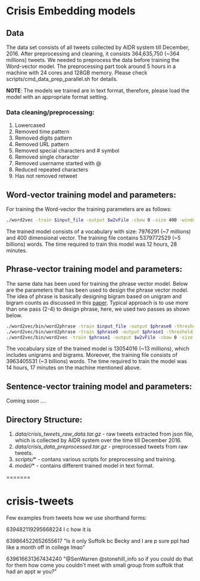 # Crisis Embedding models

## Data
The data set consists of all tweets collected by AIDR system till December, 2016. After preprocessing and cleaning, it consists 364,635,750 (~364 millions) tweets. We needed to preprocess the data before training the Word-vector model. The preprocessing part took around 5 hours in a machine with 24 cores and 128GB memory. Please check scripts/cmd_data_prep_parallel.sh for details.

**NOTE**: The models we trained are in text format, therefore, please load the model with an appropriate format setting.

### Data cleaning/preprocessing:
1. Lowercased
2. Removed time pattern
3. Removed digits pattern
4. Removed URL pattern    
5. Removed special characters and # symbol
6. Removed single character
7. Removed username started with @
8. Reduced repeated characters
9. Has not removed retweet


## Word-vector training model and parameters:
For training the Word-vector the training parameters are as follows:

```sh
./word2vec -train $input_file -output $w2vFile -cbow 0 -size 400 -window 5 -alpha 0.025 -negative 5 -hs 1 -sample 1e-4 -threads 24 -binary 0 -iter 15 -min-count 5 -save-vocab $vocabFile
```
The trained model consists of a vocabulary with size: 7976291 (~7 millions) and 400 dimensional vector. The training file contains 5379772529 (~5 billions) words.
The time required to train this model was 12 hours, 28 minutes.


## Phrase-vector training model and parameters:
The same data has been used for training the phrase vector model. Below are the parameters that has been used to design the phrase vector model. The idea of phrase is basically designing bigram based on unigram and bigram counts as discussed in this [paper](https://papers.nips.cc/paper/5021-distributed-representations-of-words-and-phrases-and-their-compositionality.pdf). Typical approach is to use more than one pass (2-4) to design phrase, here, we used two passes as shown below.  

```sh
./word2vec/bin/word2phrase -train $input_file -output $phrase0 -threshold 100 -debug 2
./word2vec/bin/word2phrase -train $phrase0 -output $phrase1 -threshold 50 -debug 2
./word2vec/bin/word2vec -train $phrase1 -output $w2vFile -cbow 0 -size 300 -window 5 -alpha 0.025 -negative 5 -hs 1 -sample 1e-4 -threads 40 -binary 0 -iter 15 -min-count 5 -save-vocab $vocabFile
```
The vocabulary size of the trained model is 13054016 (~13 millions), which includes unigrams and bigrams. Moreover, the training file consists of 3963405531 (~3 billions) words. The time required to train the model was 14 hours, 17 minutes on the machine mentioned above.

## Sentence-vector training model and parameters:
Coming soon ....



## Directory Structure:
1. *data/crisis_tweets_raw_data.tar.gz* - raw tweets extracted from json file, which is collected by AIDR system over the time till December 2016.
2. *data/crisis_data_preprocessed.tar.gz* - preprocessed tweets from raw tweets.
3. *scripts/** - contans various scripts for preprocessing and training.
4. *model/** - contains different trained model in text format.

=======
# crisis-tweets

Few examples from tweets how we use shorthand forms:

639482119295668224
I c how it is

639864522652655617	"Is it only Suffolk bc Becky and I are p sure ppl had like a month off in college lmao"


639616631367434240	"@SenWarren @stonehill_info so if you could do that for them how come you couldn't meet with small group from suffolk that had an appt w you?"

